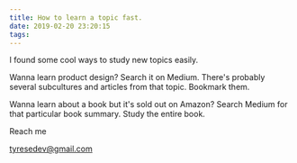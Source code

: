 ```yaml
---
title: How to learn a topic fast.
date: 2019-02-20 23:20:15
tags:
---
```


I found some cool ways to study new topics easily.

Wanna learn product design? Search it on Medium. There's probably several subcultures and articles from that topic. Bookmark them.

Wanna learn about a book but it's sold out on Amazon?
    Search Medium for that particular book summary. 
    Study the entire book.



Reach me

tyresedev@gmail.com

